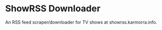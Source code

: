 ShowRSS Downloader
==================

An RSS feed scraper/downloader for TV shows at showrss.karmorra.info.

